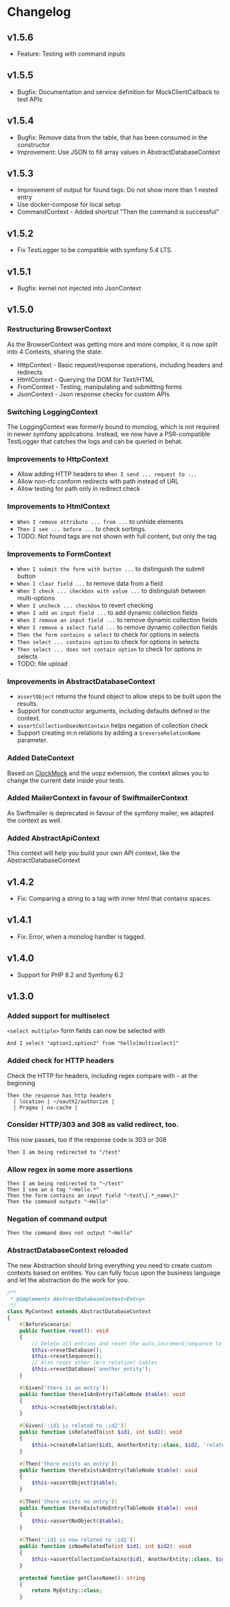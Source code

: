 # Changelog

## v1.5.6
* Feature: Testing with command inputs 

## v1.5.5
* Bugfix: Documentation and service definition for MockClientCallback to test APIs

## v1.5.4
* Bugfix: Remove data from the table, that has been consumed in the constructor
* Improvement: Use JSON to fill array values in AbstractDatabaseContext

## v1.5.3
* Improvement of output for found tags: Do not show more than 1 nested entry
* Use docker-compose for local setup
* CommandContext - Added shortcut "Then the command is successful"

## v1.5.2
* Fix TestLogger to be compatible with symfony 5.4 LTS.

## v1.5.1
* Bugfix: kernel not injected into JsonContext

## v1.5.0

### Restructuring BrowserContext
As the BrowserContext was getting more and more complex, it is now split into 4 Contexts, sharing the state:
* HttpContext - Basic request/response operations, including headers and redirects
* HtmlContext - Querying the DOM for Text/HTML
* FromContext - Testing, manipulating and submitting forms
* JsonContext - Json response checks for custom APIs

### Switching LoggingContext
The LoggingContext was formerly bound to monolog, which is not required in newer symfony applications.
Instead, we now have a PSR-compatible TestLogger that catches the logs and can be queried in behat.

### Improvements to HttpContext
* Allow adding HTTP headers to `When I send ... request to ...`
* Allow non-rfc conform redirects with path instead of URL
* Allow testing for path only in redirect check

### Improvements to HtmlContext
* `When I remove attribute ... from ...` to unhide elements
* `Then I see ... before ...` to check sortings.
* TODO: Not found tags are not shown with full content, but only the tag

### Improvements to FormContext
* `When I submit the form with button ...` to distinguish the submit button
* `When I clear field ...` to remove data from a field
* `When I check ... checkbox with value ...` to distinguish between multi-options
* `When I uncheck ... checkbox` to revert checking
* `When I add an input field ...` to add dynamic collection fields 
* `When I remove an input field ...` to remove dynamic collection fields 
* `When I remove a select field ...` to remove dynamic collection fields
* `Then the form contains a select` to check for options in selects
* `Then select ... contains option` to check for options in selects
* `Then select ... does not contain option` to check for options in selects
* TODO: file upload

### Improvements in AbstractDatabaseContext
* `assertObject` returns the found object to allow steps to be built upon the results.
* Support for constructor arguments, including defaults defined in the context.
* `assertCollectionDoesNotContain` helps negation of collection check
* Support creating m:n relations by adding a `$reverseRelationName` parameter.

### Added DateContext
Based on [ClockMock](https://packagist.org/packages/slope-it/clock-mock) and the uopz extension, the context allows you to change the current date inside your tests.

### Added MailerContext in favour of SwiftmailerContext
As Swiftmailer is deprecated in favour of the symfony mailer, we adapted the context as well.

### Added AbstractApiContext
This context will help you build your own API context, like the AbstractDatabaseContext

## v1.4.2

* Fix: Comparing a string to a tag with inner html that contains spaces.

## v1.4.1

* Fix: Error, when a monolog handler is tagged.

## v1.4.0

* Support for PHP 8.2 and Symfony 6.2

## v1.3.0
### Added support for multiselect
`<select multiple>` form fields can now be selected with
```gherkin
And I select "option1,option2" from "hello[multiselect]"
```

### Added check for HTTP headers 
Check the HTTP for headers, including regex compare with `~` at the beginning
```gherkin
Then the response has http headers
  | location | ~/oauth2/authorize |
  | Pragma | no-cache |
```

### Consider HTTP/303 and 308 as valid redirect, too.
This now passes, too if the response code is 303 or 308  
```gherkin
Then I am being redirected to "/test"
```

### Allow regex in some more assertions
```gherkin
Then I am being redirected to "~/test"
Then I see an a tag "~Hello.*"
Then the form contains an input field "~test\[.*_name\]"
Then the command outputs "~Hello"
```

### Negation of command output
```gherkin
Then the command does not output "~Hello"
```

### AbstractDatabaseContext reloaded
The new Abstraction should bring everything you need to create custom contexts based on entities.
You can fully focus upon the business language and let the abstraction do the work for you.
```php
/**
 * @implements AbstractDatabaseContext<Entry>
 */
class MyContext extends AbstractDatabaseContext
{
    #[BeforeScenario]
    public function reset(): void
    {
        // Delete all entries and reset the auto_increment/sequence to 0
        $this->resetDatabase();
        $this->resetSequence();
        // Also reset other (m:n relation) tables
        $this->resetDatabase('another_entity');
    }

    #[Given('there is an entry')]
    public function thereIsAnEntry(TableNode $table): void
    {
        $this->createObject($table);
    }

    #[Given(':id1 is related to :id2')]
    public function isRelatedTo(int $id1, int $id2): void
    {
        $this->createRelation($id1, AnotherEntity::class, $id2, 'relatedTo');
    }

    #[Then('there exists an entry')]
    public function thereExistsAnEntry(TableNode $table): void
    {
        $this->assertObject($table);
    }

    #[Then('there exists no entry')]
    public function thereExistsNoEntry(TableNode $table): void
    {
        $this->assertNoObject($table);
    }
    
    #[Then(':id1 is now related to :id2')]
    public function isNowRelatedTo(int $id1, int $id2): void
    {
        $this->assertCollectionContains($id1, AnotherEntity::class, $id2, 'relatedTo');
    }

    protected function getClassName(): string
    {
        return MyEntity::class;
    }
```
